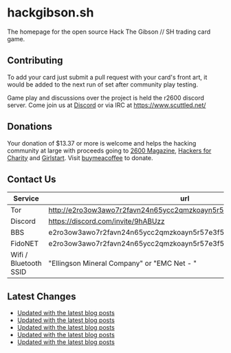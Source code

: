 # hackgibson.sh
The homepage for the open source Hack The Gibson // SH trading card game.


## Contributing

To add your card just submit a pull request with your card's front art, it would be added to the next run of set after community play testing.

Game play and discussions over the project is held the r2600 discord server. Come join us at [Discord](https://discord.com/invite/9hABUzz) or via IRC at https://www.scuttled.net/


## Donations

Your donation of $13.37 or more is welcome and helps the hacking community at large with proceeds going to [2600 Magazine](https://2600.com/), [Hackers for Charity](https://hackersforcharity.org) and [Girlstart](https://girlstart.org).  Visit [buymeacoffee](https://www.buymeacoffee.com/hackgibson.sh) to donate.


## Contact Us

Service | url
-|-
Tor | http://e2ro3ow3awo7r2favn24n65ycc2qmzkoayn5r57e3f56nvjwdcgg32ad.onion
Discord | https://discord.com/invite/9hABUzz
BBS | e2ro3ow3awo7r2favn24n65ycc2qmzkoayn5r57e3f56nvjwdcgg32ad.onion:23
FidoNET | e2ro3ow3awo7r2favn24n65ycc2qmzkoayn5r57e3f56nvjwdcgg32ad.onion:24554
Wifi / Bluetooth SSID | "Ellingson Mineral Company" or "EMC Net - <fidonet address>"

## Latest Changes
<!-- BLOG-POST-LIST:START -->
- [Updated with the latest blog posts](https://github.com/DFW2600/hackgibson.sh/commit/89ccad68305ec6b7487cd69b15bfec502376e7d4)
- [Updated with the latest blog posts](https://github.com/DFW2600/hackgibson.sh/commit/cb80886aec85caa8c625c2f90d57ce9f6fb5636e)
- [Updated with the latest blog posts](https://github.com/DFW2600/hackgibson.sh/commit/640fb6477c9637243009b949e8ae5877c51f4817)
- [Updated with the latest blog posts](https://github.com/DFW2600/hackgibson.sh/commit/65c1d38f6feb5db4f52d6dceb39c410d4ca89b1a)
- [Updated with the latest blog posts](https://github.com/DFW2600/hackgibson.sh/commit/cd910628f8beb54575b3aa3cef219dcd3174f241)
<!-- BLOG-POST-LIST:END -->
